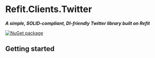 # Refit.Clients.Twitter

***A simple, SOLID-compliant, DI-friendly Twitter library built on Refit***

[![NuGet package](https://img.shields.io/nuget/v/Refit.Clients.Twitter.svg)](https://nuget.org/packages/Refit.Clients.Twitter)

## Getting started


